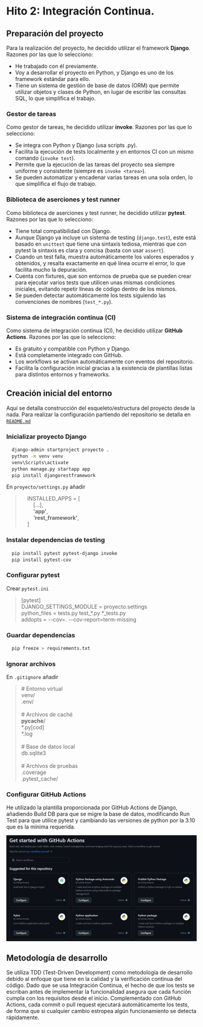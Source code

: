 # Hito 2: Integración Continua.

## Preparación del proyecto
Para la realización del proyecto, he decidido utilizar el framework **Django**. Razones por las que lo selecciono:

* He trabajado con él previamente.
* Voy a desarrollar el proyecto en Python, y Django es uno de los framework estándar para ello.
* Tiene un sistema de gestión de base de datos (ORM) que permite utilizar objetos y clases de Python, en lugar de escribir las consultas SQL, lo que simplifica el trabajo.

### Gestor de tareas
Como gestor de tareas, he decidido utilizar **invoke**. Razones por las que lo selecciono:

* Se integra con Python y Django (usa scripts .py).
* Facilita la ejecución de tests localmente y en entornos CI con un mismo comando (`invoke test`).
* Permite que la ejecución de las tareas del proyecto sea siempre uniforme y consistente (siempre es `invoke <tarea>`).
* Se pueden automatizar y encadenar varias tareas en una sola orden, lo que simplifica el flujo de trabajo.

### Biblioteca de aserciones y test runner
Como biblioteca de aserciones y test runner, he decidido utilizar **pytest**. Razones por las que lo selecciono:

* Tiene total compatibilidad con Django.
* Aunque Django ya incluye un sistema de testing (`django.test`), este está basado en `unittest` que tiene una sintaxis tediosa, mientras que con pytest la sintaxis es clara y concisa (basta con usar `assert`).
* Cuando un test falla, muestra automáticamente los valores esperados y obtenidos, y resalta exactamente en qué línea ocurre el error, lo que facilita mucho la depuración.
* Cuenta con fixtures, que son entornos de prueba que se pueden crear para ejecutar varios tests que utilicen unas mismas condiciones iniciales, evitando repetir líneas de código dentro de los mismos.
* Se pueden detectar automáticamente los tests siguiendo las convenciones de nombres (`test_*.py`).

### Sistema de integración continua (CI)
Como sistema de integración continua (CI), he decidido utilizar **GitHub Actions**. Razones por las que lo selecciono:

* Es gratuito y compatible con Python y Django.
* Está completamente integrado con GitHub.
* Los workflows se activan automáticamente con eventos del repositorio.
* Facilita la configuración inicial gracias a la existencia de plantillas listas para distintos entornos y frameworks.

## Creación inicial del entorno

Aquí se detalla construcción del esqueleto/estructura del proyecto desde la nada. Para realizar la configuración partiendo del repositorio se detalla en [`README.md`](../README.md)

### Inicializar proyecto Django
```bash
  django-admin startproject proyecto .
  python -m venv venv
  venv\Scripts\activate
  python manage.py startapp app
  pip install djangorestframework
```
En `proyecto/settings.py` añadir <br>
>&nbsp;&nbsp;&nbsp;&nbsp;INSTALLED_APPS = [ <br>
>&nbsp;&nbsp;&nbsp;&nbsp;&nbsp;&nbsp;&nbsp;&nbsp;[...], <br>
>&nbsp;&nbsp;&nbsp;&nbsp;&nbsp;&nbsp;&nbsp;&nbsp;**'app'**, <br>
>&nbsp;&nbsp;&nbsp;&nbsp;&nbsp;&nbsp;&nbsp;&nbsp;**'rest_framework'**, <br>
>&nbsp;&nbsp;&nbsp;&nbsp;]

### Instalar dependencias de testing
```bash
  pip install pytest pytest-django invoke
  pip install pytest-cov
```
### Configurar pytest
Crear `pytest.ini`
>[pytest]<br>
>DJANGO_SETTINGS_MODULE = proyecto.settings<br>
>python_files = tests.py test_*.py *_tests.py<br>
>addopts = --cov=. --cov-report=term-missing<br>

### Guardar dependencias
```bash
  pip freeze > requirements.txt
```

### Ignorar archivos
En `.gitignore` añadir <br>
> \# Entorno virtual<br>
> venv/<br>
> .env/<br>
> <br>
> \# Archivos de caché<br>
> __pycache__/<br>
> *.py[cod]<br>
> *.log<br>
> <br>
> \# Base de datos local<br>
> db.sqlite3<br>
> <br>
> \# Archivos de pruebas<br>
> .coverage<br>
> .pytest_cache/<br>

### Configurar GitHub Actions
He utilizado la plantilla proporcionada por GitHub Actions de Django, añadiendo Build DB para que se migre la base de datos, modificando Run Test para que utilice pytest y cambiando las versiones de python por la 3.10 que es la mínima requerida.
<p align="center">
  <img src="./imagenes/github-actions.png" alt="Plantillas GitHub Actions" width="600"/>
</p>

## Metodología de desarrollo
Se utiliza TDD (Test-Driven Development) como metodología de desarrollo debido al enfoque que tiene en la calidad y la verificación continua del código. Dado que se usa Integración Continua, el hecho de que los tests se escriban antes de implementar la funcionalidad asegura que cada función cumpla con los requisitos desde el inicio. Complementado con GitHub Actions, cada commit o pull request ejecutará automáticamente los tests, de forma que si cualquier cambio estropea algún funcionamiento se detecta rápidamente.






